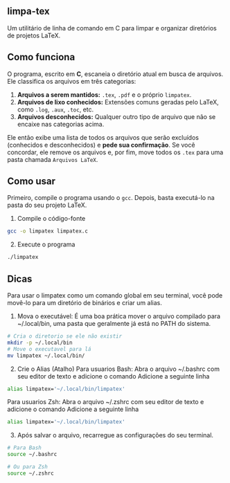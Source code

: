 ## limpa-tex
Um utilitário de linha de comando em C para limpar e organizar diretórios de projetos LaTeX.

## Como funciona
O programa, escrito em **C**, escaneia o diretório atual em busca de arquivos. Ele classifica os arquivos em três categorias:

1.  **Arquivos a serem mantidos:** `.tex`, `.pdf` e o próprio `limpatex`.
2.  **Arquivos de lixo conhecidos:** Extensões comuns geradas pelo LaTeX, como `.log`, `.aux`, `.toc`, etc.
3.  **Arquivos desconhecidos:** Qualquer outro tipo de arquivo que não se encaixe nas categorias acima.

Ele então exibe uma lista de todos os arquivos que serão excluídos (conhecidos e desconhecidos) e **pede sua confirmação**. Se você concordar, ele remove os arquivos e, por fim, move todos os `.tex` para uma pasta chamada `Arquivos LaTeX`.

## Como usar
Primeiro, compile o programa usando o `gcc`. Depois, basta executá-lo na pasta do seu projeto LaTeX.

1. Compile o código-fonte
```bash
gcc -o limpatex limpatex.c
```

2. Execute o programa
```bash
./limpatex
```

## Dicas
Para usar o limpatex como um comando global em seu terminal, você pode movê-lo para um diretório de binários e criar um alias.

1. Mova o executável:
É uma boa prática mover o arquivo compilado para ~/.local/bin, uma pasta que geralmente já está no PATH do sistema.

```bash
# Cria o diretorio se ele não existir
mkdir -p ~/.local/bin
# Move o executavel para lá
mv limpatex ~/.local/bin/
```

2. Crie o Alias (Atalho)
Para usuarios Bash:
Abra o arquivo ~/.bashrc com seu editor de texto e adicione o comando
Adicione a seguinte linha
```bash
alias limpatex='~/.local/bin/limpatex'
```

Para usuarios Zsh:
Abra o arquivo ~/.zshrc com seu editor de texto e adicione o comando
Adicione a seguinte linha
```bash
alias limpatex='~/.local/bin/limpatex'
```

3. Após salvar o arquivo, recarregue as configurações do seu terminal.
```bash
# Para Bash
source ~/.bashrc

# Ou para Zsh
source ~/.zshrc
```
